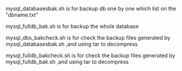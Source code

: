 
mysql_databasesbak.sh is for backup db one by one which list on the "dbname.txt"

mysql_fulldb_bak.sh is for backup the whole database

mysql_dbs_bakcheck.sh is for check the backup files generated by mysql_databasesbak.sh ,and using tar to decompress

mysql_fulldb_bakcheck.sh is for check the backup files generated by mysql_fulldb_bak.sh ,and using tar to decompress

